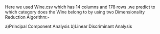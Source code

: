 <p>

Here we used Wine.csv which has 14 columns and 178 rows ,we predict to which category does the Wine belong to by using two Dimensionality Reduction Algorithm:-

a)Principal Component Analysis 
b)Linear Discriminant Analysis

</p>
